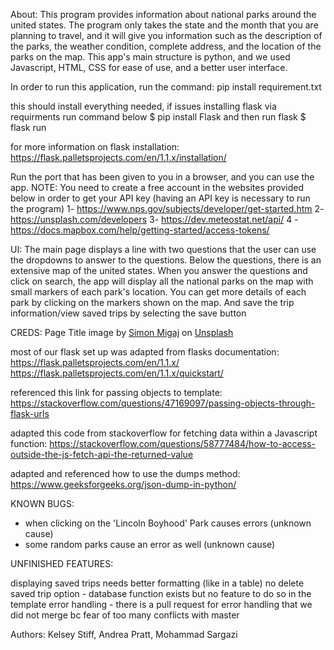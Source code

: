 About:
This program provides information about national parks around the united states. The program only takes the state and the month that you are planning to travel, and it will give you information such as the description of the parks, the weather condition, complete address, and the location of the parks on the map. 
This app's main structure is python, and we used Javascript, HTML, CSS for ease of use, and a better user interface.

In order to run this application, run the command: pip install requirement.txt

this should install everything needed, if issues installing flask via requirments run command below
$ pip install Flask
and then run flask
$ flask run

for more information on flask installation:
https://flask.palletsprojects.com/en/1.1.x/installation/

Run the port that has been given to you in a browser, and you can use the app.
NOTE: You need to create a free account in the websites provided below in order to get your API key (having an API key is necessary to run the program)
1- https://www.nps.gov/subjects/developer/get-started.htm
2- https://unsplash.com/developers
3- https://dev.meteostat.net/api/
4 - https://docs.mapbox.com/help/getting-started/access-tokens/


UI: 
The main page displays a line with two questions that the user can use the dropdowns to answer to the questions. 
Below the questions, there is an extensive map of the united states.
When you answer the questions and click on search, the app will display all the national parks on the map with small markers of each park's location. 
You can get more details of each park by clicking on the markers shown on the map. And save the trip information/view saved trips by selecting the save button


CREDS:
Page Title image by <a href="https://unsplash.com/@simonmigaj?utm_source=unsplash&utm_medium=referral&utm_content=creditCopyText">Simon Migaj</a> on <a href="https://unsplash.com/s/photos/travel-app?utm_source=unsplash&utm_medium=referral&utm_content=creditCopyText">Unsplash</a>

most of our flask set up was adapted from flasks documentation:
https://flask.palletsprojects.com/en/1.1.x/
https://flask.palletsprojects.com/en/1.1.x/quickstart/

referenced this link for passing objects to template:
https://stackoverflow.com/questions/47169097/passing-objects-through-flask-urls

adapted this code from stackoverflow for fetching data within a Javascript function:
https://stackoverflow.com/questions/58777484/how-to-access-outside-the-js-fetch-api-the-returned-value

adapted and referenced how to use the dumps method:
https://www.geeksforgeeks.org/json-dump-in-python/






  

KNOWN BUGS:

* when clicking on the 'Lincoln Boyhood' Park causes errors (unknown cause)
* some random parks cause an error as well (unknown cause)


UNFINISHED FEATURES:

displaying saved trips needs better formatting (like in a table)
no delete saved trip option - database function exists but no feature to do so in the template
error handling - there is a pull request for error handling that we did not merge bc fear of too many conflicts with master



Authors: 
Kelsey Stiff, Andrea Pratt, Mohammad Sargazi
